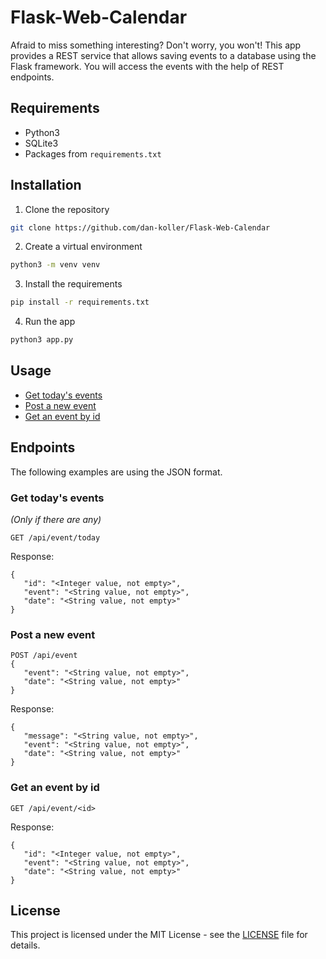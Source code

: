 # Flask-Web-Calendar

Afraid to miss something interesting? Don't worry, you won't! This app provides a REST service that allows saving events to a database using the Flask framework. You will access the events with the help of REST endpoints.

## Requirements

-   Python3
-   SQLite3
-   Packages from `requirements.txt`

## Installation

1. Clone the repository

```bash
git clone https://github.com/dan-koller/Flask-Web-Calendar
```

2. Create a virtual environment

```bash
python3 -m venv venv
```

3. Install the requirements

```bash
pip install -r requirements.txt
```

4. Run the app

```bash
python3 app.py
```

## Usage

-   [Get today's events](#get-todays-events)
-   [Post a new event](#post-a-new-event)
-   [Get an event by id](#get-an-event-by-id)

## Endpoints

The following examples are using the JSON format.

### Get today's events

_(Only if there are any)_

```
GET /api/event/today
```

Response:

```
{
   "id": "<Integer value, not empty>",
   "event": "<String value, not empty>",
   "date": "<String value, not empty>"
}
```

### Post a new event

```
POST /api/event
{
   "event": "<String value, not empty>",
   "date": "<String value, not empty>"
}
```

Response:

```
{
   "message": "<String value, not empty>",
   "event": "<String value, not empty>",
   "date": "<String value, not empty>"
}
```

### Get an event by id

```
GET /api/event/<id>
```

Response:

```
{
   "id": "<Integer value, not empty>",
   "event": "<String value, not empty>",
   "date": "<String value, not empty>"
}
```

## License

This project is licensed under the MIT License - see the [LICENSE](LICENSE) file for details.
